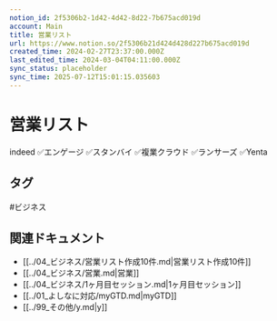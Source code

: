 ```yaml
---
notion_id: 2f5306b2-1d42-4d42-8d22-7b675acd019d
account: Main
title: 営業リスト
url: https://www.notion.so/2f5306b21d424d428d227b675acd019d
created_time: 2024-02-27T23:37:00.000Z
last_edited_time: 2024-03-04T04:11:00.000Z
sync_status: placeholder
sync_time: 2025-07-12T15:01:15.035603
---
```

# 営業リスト

indeed
✅エンゲージ
✅スタンバイ
✅複業クラウド
✅ランサーズ
✅Yenta

## タグ

#ビジネス 

## 関連ドキュメント

- [[../04_ビジネス/営業リスト作成10件.md|営業リスト作成10件]]
- [[../04_ビジネス/営業.md|営業]]
- [[../04_ビジネス/1ヶ月目セッション.md|1ヶ月目セッション]]
- [[../01_よしなに対応/myGTD.md|myGTD]]
- [[../99_その他/y.md|y]]
